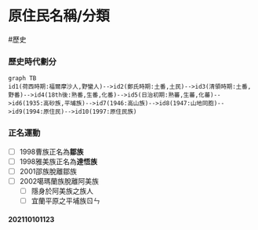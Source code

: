 # 原住民名稱/分類
#歷史

### 歷史時代劃分
```mermaid
graph TB
id1(荷西時期:福爾摩沙人,野蠻人)-->id2(鄭氏時期:土番,土民)-->id3(清領時期:土番,野番)-->id4(18th後:熟番,生番,化番)-->id5(日治初期:熟蕃,生蕃,化蕃)-->id6(1935:高砂族,平埔族)-->id7(1946:高山族)-->id8(1947:山地同胞)-->id9(1994:原住民)-->id10(1997:原住民族)
```
### 正名運動
- [ ] 1998曹族正名為**鄒族**
- [ ] 1998雅美族正名為**達悟族**
- [ ] 2001邵族脫離鄒族
- [ ] 2002噶瑪蘭族脫離阿美族
	- [ ] 隱身於阿美族之族人
	- [ ] 宜蘭平原之平埔族ㄖㄣ
#### 202110101123